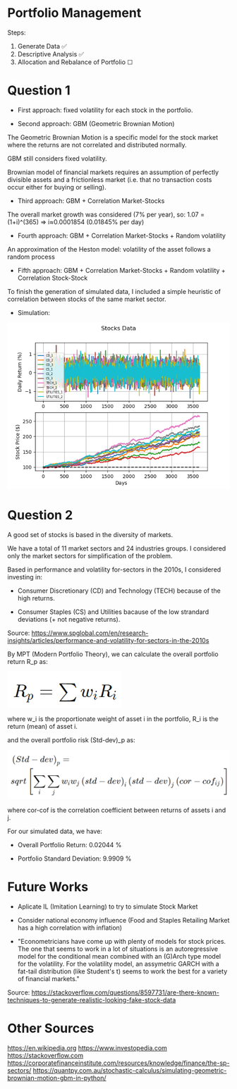# Portfolio Management

Steps:

1. Generate Data ✅
2. Descriptive Analysis ✅
3. Allocation and Rebalance of Portfolio ☐

# Question 1

* First approach: fixed volatility for each stock in the portfolio.

* Second approach: GBM (Geometric Brownian Motion)

The Geometric Brownian Motion is a specific model for the stock market where the returns are not correlated and distributed normally.

GBM still considers fixed volatility.

Brownian model of financial markets requires an assumption of perfectly divisible assets and a frictionless market (i.e. that no transaction costs occur either for buying or selling).

* Third approach: GBM + Correlation Market-Stocks

The overall market growth was considered (7% per year), so: 1.07 = (1+i)^(365) => i≈0.0001854 (0.01845% per day)

* Fourth approach: GBM + Correlation Market-Stocks + Random volatility

An approximation of the Heston model: volatility of the asset follows a random process

* Fifth approach: GBM + Correlation Market-Stocks + Random volatility + Correlation Stock-Stock

To finish the generation of simulated data, I included a simple heuristic of correlation between stocks of the same market sector.

* Simulation:

<img src="output/Sample-10stocks-3650days.png" alt="Stock Market Simulation">

# Question 2

A good set of stocks is based in the diversity of markets.

We have a total of 11 market sectors and 24 industries groups. I considered only the market sectors for simplification of the problem.

Based in performance and volatility for-sectors in the 2010s, I considered investing in:

* Consumer Discretionary (CD) and Technology (TECH) because of the high returns.

* Consumer Staples (CS) and Utilities bacause of the low strandard deviations (+ not negative returns).

Source: https://www.spglobal.com/en/research-insights/articles/performance-and-volatility-for-sectors-in-the-2010s

By MPT (Modern Portfolio Theory), we can calculate the overall portfolio return R_p as:

<img src="images/overall_portfolio_return.png" alt="Overall Portfolio Return Formula">

where w_i is the proportionate weight of asset i in the portfolio, R_i is the return (mean) of asset i.

and the overall portfolio risk (Std-dev)_p as:

<img src="images/overall_portfolio_risk.png" alt="Overall Portfolio Risk Formula">

where cor-cof is the correlation coefficient between returns of assets i and j.

For our simulated data, we have:

* Overall Portfolio Return: 0.02044 %

* Portfolio Standard Deviation: 9.9909 %

# Future Works

* Aplicate IL (Imitation Learning) to try to simulate Stock Market

* Consider national economy influence (Food and Staples Retailing Market has a high correlation with inflation)

* "Econometricians have come up with plenty of models for stock prices. The one that seems to work in a lot of situations is an autoregressive model for the conditional mean combined with an (G)Arch type model for the volatility. For the volatility model, an assymetric GARCH with a fat-tail distribution (like Student's t) seems to work the best for a variety of financial markets."

Source: https://stackoverflow.com/questions/8597731/are-there-known-techniques-to-generate-realistic-looking-fake-stock-data

# Other Sources

https://en.wikipedia.org
https://www.investopedia.com
https://stackoverflow.com
https://corporatefinanceinstitute.com/resources/knowledge/finance/the-sp-sectors/
https://quantpy.com.au/stochastic-calculus/simulating-geometric-brownian-motion-gbm-in-python/
